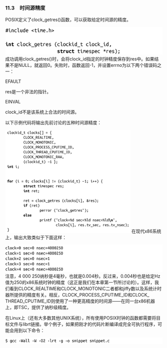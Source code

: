 ### 11.3　时间源精度

POSIX定义了clock_getres()函数，可以获取给定时间源的精度。



![513.png](../images/513.png)
成功调用clock_getres()时，会将clock_id指定的时钟精度保存到res中。如果结果不是NULL，就返回0。失败时，函数返回-1，并设置errno为以下两个错误码之一：

EFAULT

res是一个非法的指针。

EINVAL

clock_id不是该系统上合法的时间源。

以下示例代码将输出先前讨论的五种时间源精度：



![514.png](../images/514.png)
在现代x86系统上，输出大致类似于下面这样：



![515.png](../images/515.png)
注意，4 000 250纳秒是4毫秒，也就是0.004秒。反过来，0.004秒也是给定Hz值为250的x86系统时钟的精度（这正是我们在本章第一节所讨论的）。这样，我们看到CLOCK_REALTIME和CLOCK_MONOTONIC二者都和jiffy数以及系统计时器所提供的精度有关。相反，CLOCK_PROCESS_CPUTIME_ID和CLOCK_ THREAD_CPUTIME_ID则使用了一种更高精度的时间源——在同一台x86机器上，即TSC，提供了纳秒级精度。

在Linux上（还有大多数其他UNIX系统），所有使用POSIX时钟的函数都需要将目标文件与librt链接。举个例子，如果把刚才的代码片断编译成完全可执行程序，可能会用到以下命令：



![516.png](../images/516.png)
